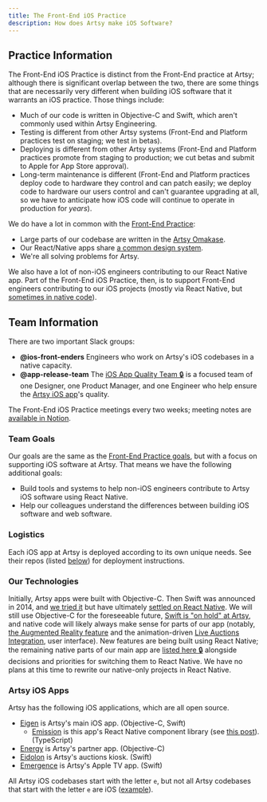 ```yaml
---
title: The Front-End iOS Practice
description: How does Artsy make iOS Software?
---
```


## Practice Information

The Front-End iOS Practice is distinct from the Front-End practice at Artsy; although there is significant overlap
between the two, there are some things that are necessarily very different when building iOS software that it
warrants an iOS practice. Those things include:

- Much of our code is written in Objective-C and Swift, which aren't commonly used within Artsy Engineering.
- Testing is different from other Artsy systems (Front-End and Platform practices test on staging; we test in
  betas).
- Deploying is different from other Artsy systems (Front-End and Platform practices promote from staging to
  production; we cut betas and submit to Apple for App Store approval).
- Long-term maintenance is different (Front-End and Platform practices deploy code to hardware they control and can
  patch easily; we deploy code to hardware our users control and can't guarantee upgrading at all, so we have to
  anticipate how iOS code will continue to operate in production for _years_).

We do have a lot in common with the [Front-End Practice](./front-end.md):

- Large parts of our codebase are written in the [Artsy Omakase](./front-end.md#the-artsy-omakase).
- Our React/Native apps share [a common design system](https://github.com/artsy/palette/).
- We're all solving problems for Artsy.

We also have a lot of non-iOS engineers contributing to our React Native app. Part of the Front-End iOS Practice,
then, is to support Front-End engineers contributing to our iOS projects (mostly via React Native, but
[sometimes in native code](http://artsy.github.io/blog/2018/06/15/cocoapods-keys-react-native/)).

## Team Information

There are two important Slack groups:

- **@ios-front-enders** Engineers who work on Artsy's iOS codebases in a native capacity.
- **@app-release-team** The
  [iOS App Quality Team 🔒](https://www.notion.so/artsy/Artsy-iOS-App-Quality-Team-58b9b55f52484000b9689edd809e7016)
  is a focused team of one Designer, one Product Manager, and one Engineer who help ensure the
  [Artsy iOS app](http://iphone.artsy.net)'s quality.

The Front-End iOS Practice meetings every two weeks; meeting notes are
[available in Notion](https://www.notion.so/artsy/Front-End-iOS-ecc07763bfd04a848c74107dde3ec6dc).

### Team Goals

Our goals are the same as the [Front-End Practice goals](./front-end.md#team-goals), but with a focus on supporting
iOS software at Artsy. That means we have the following additional goals:

- Build tools and systems to help non-iOS engineers contribute to Artsy iOS software using React Native.
- Help our colleagues understand the differences between building iOS software and web software.

### Logistics

Each iOS app at Artsy is deployed according to its own unique needs. See their repos (listed
[below](#artsy-ios-apps)) for deployment instructions.

### Our Technologies

Initially, Artsy apps were built with Objective-C. Then Swift was announced in 2014, and
[we tried it](http://artsy.github.io/blog/2017/02/05/Retrospective-Swift-at-Artsy/) but have ultimately
[settled on React Native](http://artsy.github.io/blog/2018/03/17/two-years-of-react-native/). We will still use
Objective-C for the foreseeable future, [Swift is "on hold" at Artsy](https://github.com/artsy/README/pull/217),
and native code will likely always make sense for parts of our app (notably,
[the Augmented Reality feature](http://artsy.github.io/blog/2018/03/18/ar/) and the animation-driven
[Live Auctions Integration](http://artsy.github.io/blog/2016/08/09/the-tech-behind-live-auction-integration/#The.iOS.native.app:.Eigen),
user interface). New features are being built using React Native; the remaining native parts of our main app are
[listed here 🔒](https://www.notion.so/artsy/Eigen-migration-to-React-Native-54dda83b023b4cb4965a8defdae9687f)
alongside decisions and priorities for switching them to React Native. We have no plans at this time to rewrite our
native-only projects in React Native.

### Artsy iOS Apps

Artsy has the following iOS applications, which are all open source.

- [Eigen](https://github.com/artsy/eigen) is Artsy's main iOS app. (Objective-C, Swift)
  - [Emission](https://github.com/artsy/emission) is this app's React Native component library (see
    [this post](http://artsy.github.io/blog/2018/04/17/making-a-components-pod/)). (TypeScript)
- [Energy](https://github.com/artsy/energy) is Artsy's partner app. (Objective-C)
- [Eidolon](https://github.com/artsy/eidolon) is Artsy's auctions kiosk. (Swift)
- [Emergence](https://github.com/artsy/emergence) is Artsy's Apple TV app. (Swift)

All Artsy iOS codebases start with the letter `e`, but not all Artsy codebases that start with the letter `e` are
iOS ([example](https://github.com/artsy/exchange)).
